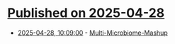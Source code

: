 # [Published on 2025-04-28](index.md)

* [2025-04-28, 10:09:00](https://soylentnews.org/article.pl?sid=25/04/26/1734201&from=rss) - [Multi-Microbiome-Mashup](https://soylentnews.org/article.pl?sid=25/04/26/1734201&from=rss)
